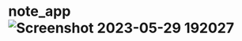 # note_app![Screenshot 2023-05-29 192027](https://github.com/mok7tar-22/note_app/assets/93128332/2a97b62c-d3b1-4807-8d40-bdce2eaff672)

